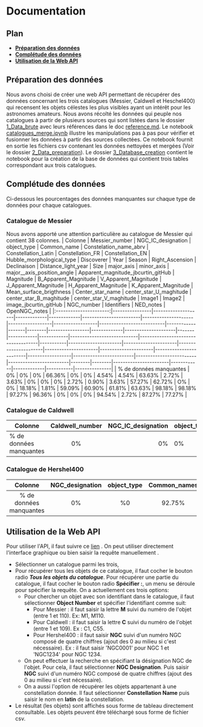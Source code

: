 # Documentation 
## Plan
- **[Préparation des données](#prep)**
- **[Complétude des données](#comp)**
- **[Utilisation de la Web API](#use)**
## Préparation des données <a id="prep"></a>
Nous avons choisi de créer une web API permettant de récupérer des données concernant les trois catalogues  (Messier, Caldwell et Heschel400) qui recensent les objets célestes les plus visibles ayant un intérêt pour les astronomes amateurs.  Nous avons récolté les données qui peuple nos catalogues à partir de plusieurs sources qui sont listées dans le dossier [1_Data_brute](https://github.com/lyes1/Galaxie-Catalogue/tree/master/1_Data_brute) avec leurs références dans le doc [reference.md](https://github.com/lyes1/Galaxie-Catalogue/blob/master/1_Data_brute/reference.md). 
Le notebook [catalogues_merge.ipynb](https://github.com/lyes1/Galaxie-Catalogue/blob/master/2_Data_preparation/catalogues_merge.ipynb) illustre les manipulations pas à pas pour vérifier et fusionner les données à partir des sources collectées. Ce notebook fournit en sortie les fichiers csv contenant les données nettoyées et mergées (Voir le dossier [2_Data_preparation](https://github.com/lyes1/Galaxie-Catalogue/tree/master/2_Data_preparation)).
Le dossier [3_Database_creation](https://github.com/lyes1/Galaxie-Catalogue/tree/master/3_Database_creation) contient le notebook pour la création de la base de données qui contient trois tables correspondant aux trois catalogues.

## Complétude des données <a id="comp"></a>
Ci-dessous les pourcentages des données manquantes sur chaque type de données pour chaque catalogues.

### Catalogue de Messier
Nous avons apporté une attention particulière au catalogue de Messier qui contient 38 colonnes. 
|         Colonne        | Messier_number | NGC_IC_designation | object_type | Common_name | Constelation_name_abrv | Constellation_Latin | Constellation_FR | Constellation_EN | Hubble_morphological_type | Discoverer | Year  | Season | Right_Ascension | Declinaison | Distance_light_year | Size  | major_axis | minor_axis | major__axis_position_angle | Apparent_magnitude_jbcurtin_gitHub | Magnitude | B_Apparent_Magnitude | V_Apparent_Magnitude | J_Apparent_Magnitude | H_Apparent_Magnitude | K_Apparent_Magnitude | Mean_surface_brigthness | Center_star_name | center_star_U_maghitude | center_star_B_maghitude | center_star_V_maghitude | Image1 | Image2 | image_jbcurtin_gitHub | NGC_number | Identifiers | NED_notes | OpenNGC_notes |
|:----------------------:|----------------|--------------------|-------------|-------------|------------------------|---------------------|------------------|------------------|---------------------------|------------|-------|--------|-----------------|-------------|---------------------|-------|------------|------------|----------------------------|------------------------------------|-----------|----------------------|----------------------|----------------------|----------------------|----------------------|-------------------------|------------------|-------------------------|-------------------------|-------------------------|--------|--------|-----------------------|------------|-------------|-----------|---------------|
| % de données manquantes | 0%             | 0%                 | 0%          | 66.36%      | 0%                     | 0%                  | 4.54%            | 4.54%            | 63.63%                    | 2.72%      | 3.63% | 0%     | 0%              | 0%          | 2.72%               | 0.90% | 3.63%      | 57.27%     | 62.72%                     | O%                                 | 0%        | 18.18%               | 1.81%                | 59.09%               | 60.90%               | 61.81%               | 63.63%                  | 98.18%           | 98.18%                  | 97.27%                  | 96.36%                  | 0%     | 0%     | 0%                    | 94.54%     | 2.72%       | 87.27%    | 77.27%        |

### Catalogue de Caldwell

| Colonne                | Caldwell_number | NGC_IC_designation | object_type | Common_names | Constelation_name_abrv | Constellation_Latin | Hubble_morphological_type | Right_Ascension | Declinaison | Size | major_axis | minor_axis | major__axis_position_angle | B_Apparent_Magnitude | V_Apparent_Magnitude | J_Apparent_Magnitude | H_Apparent_Magnitude | K_Apparent_Magnitude | Mean_surface_brigthness | Center_star_name | center_star_U_maghitude | center_star_B_maghitude | center_star_V_maghitude | NGC_number | IC_number | Identifiers | NED_notes | OpenNGC_notes |
|------------------------|:---------------:|-------------------:|-------------|--------------|------------------------|---------------------|---------------------------|-----------------|-------------|------|------------|------------|----------------------------|----------------------|----------------------|----------------------|----------------------|----------------------|-------------------------|------------------|-------------------------|-------------------------|-------------------------|------------|-----------|-------------|-----------|---------------|
| % de données manquantes |        0%       |                 0% | 0%          | 61.46%       | 0%                     | 0%                  | 67.88%                    | 5.50%           | 5.50%       | 0%   | 8.25%      | 57.79%     | 67.88%                     | 14.67%               | 27.52%               | 60.55%               | 60.55%               | 59.63%               | 67.88%                  | 88.99%           | 95.41%                  | 88.07%                  | 89.90%                  | 95.41%     | 99.08%    | 7.33%       | 81.65%    | 91.74%        |

### Catalogue de Hershel400
|         Colonne         | NGC_designation | object_type | Common_names | Constelation_name_abrv | Constellation_Latin | Hubble_morphological_type | Right_Ascension | Declinaison | major_axis | minor_axis | major__axis_position_angle | Magnitude | B_Apparent_Magnitude | V_Apparent_Magnitude | J_Apparent_Magnitude | H_Apparent_Magnitude | K_Apparent_Magnitude | Mean_surface_brigthness | Center_star_name | center_star_U_maghitude | center_star_B_maghitude | center_star_V_maghitude | Messier_number | Caldwell_number | NGC_number | IC_number | Identifiers | NED_notes | OpenNGC_notes |
|:-----------------------:|:---------------:|:-----------:|:------------:|:----------------------:|:-------------------:|:-------------------------:|:---------------:|:-----------:|:----------:|:----------:|:--------------------------:|:---------:|:--------------------:|:--------------------:|:--------------------:|:--------------------:|:--------------------:|:-----------------------:|:----------------:|:-----------------------:|:-----------------------:|:-----------------------:|:--------------:|:---------------:|:----------:|:---------:|:-----------:|:---------:|:-------------:|
| % de données manquantes |        0%       |      %0     |     92.75%    |           0%           |          0%         |           43.25%          |        0%       |      0%     |    2.50%   |   41.50%   |           43.25%           |     0%    |         9.75%        |        30.25%        |        37.75%        |          38%         |          38%         |          43.25%         |        95%       |          98.25%         |          94.75%         |          95.25%         |       96%      |       89%       |   94.25%   |   98.75%  |    2.50%    |   89.75%  |     97.50%    |

## Utilisation de la Web API <a id="use"></a>
Pour utiliser l'API, il faut suivre ce [lien](http://lyes.pythonanywhere.com/api/celestialObjetcs) . On peut utiliser directement l'interface graphique ou bien saisir la requête manuellement .
- Sélectionner un catalogue parmi les trois,
- Pour récupérer tous les objets de ce catalogue, il faut cocher le bouton radio ***Tous les objets du catalogue***. Pour récupérer une partie du catalogue, il faut cocher le bouton radio **Spécifier :**, un menu se déroule pour spécifier la requête. On a actuellement ces trois options:
	 - Pour chercher un objet avec son identifiant dans le catalogue, il faut sélectionner **Object Number** et spécifier l'identifiant comme suit:
		 - Pour Messier : il faut saisir la lettre **M** suivi du numéro de l'objet (entre 1 et 110). Ex: M1, M110.
		 - Pour Caldwell : il faut saisir la lettre **C** suivi du numéro de l'objet (entre 1 et 109). Ex : C1, C55.
		 - Pour Hershel400 : il faut saisir  **NGC** suivi d'un numéro NGC composé de quatre chiffres (ajout des 0 au milieu si c'est nécessaire). Ex : il faut saisir 'NGC0001' pour NGC 1 et 'NGC1234' pour NGC 1234.
	- On peut effectuer la recherche en spécifiant la désignation NGC de l'objet. Pour cela, il faut sélectionner **NGC Designation**. Puis saisir **NGC** suivi d'un numéro NGC composé de quatre chiffres (ajout des 0 au milieu si c'est nécessaire).
	- On a aussi l'option de récupérer les objets appartenant à une constellation donnée. Il faut sélectionner **Constellation Name** puis saisir le nom en **latin** de la constellation.
- Le résultat (les objets) sont affichés sous forme de tableau directement consultable. Les objets peuvent être téléchargé sous forme de fichier csv.

